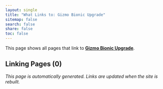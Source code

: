 ```yaml
---
layout: single
title: "What Links to: Gizmo Bionic Upgrade"
sitemap: false
search: false
share: false
toc: false
---
```


This page shows all pages that link to **[Gizmo Bionic Upgrade](/scicompannounce/2020-04-29-gizmo-bionic-upgrade/)**.

## Linking Pages (0)


*This page is automatically generated. Links are updated when the site is rebuilt.*
